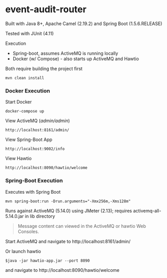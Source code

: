 event-audit-router
=======================

Built with Java 8+, Apache Camel (2.19.2) and Spring Boot (1.5.6.RELEASE)

Tested with JUnit (4.11)

Execution
* Spring-boot, assumes ActiveMQ is running locally
* Docker (w/ Compose) - also starts up ActiveMQ and Hawtio

Both require building the project first

`mvn clean install`

### Docker Execution

Start Docker

`docker-compose up`

View ActiveMQ (_admin/admin_)

`http://localhost:8161/admin/`

View Spring-Boot App

`http://localhost:9002/info`

View Hawtio

`http://localhost:8090/hawtio/welcome`


### Spring-Boot Execution

Executes with Spring Boot

`mvn spring-boot:run -Drun.arguments="-Xmx256m,-Xms128m"`

Runs against ActiveMQ (5.14.0) using JMeter (2.13); requires activemq-all-5.14.0.jar in lib directory

>Message content can viewed in the ActiveMQ or hawtio Web Consoles.

Start ActiveMQ and navigate to http://localhost:8161/admin/

Or launch hawtio

    $java -jar hawtio-app.jar --port 8090 

and navigate to http://localhost:8090/hawtio/welcome   